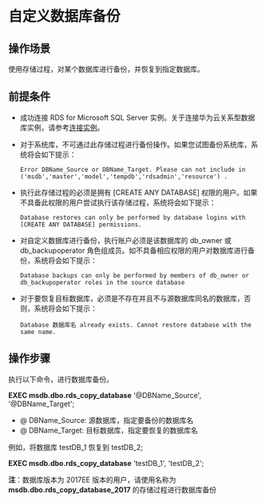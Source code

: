 # 自定义数据库备份<a name="TOPIC_0142028212"></a>

## 操作场景<a name="section4372174493119"></a>

使用存储过程，对某个数据库进行备份，并恢复到指定数据库。

## 前提条件<a name="section15742513316"></a>

-   成功连接 RDS for Microsoft SQL Server 实例。关于连接华为云关系型数据库实例，请参考[连接实例](https://support.huaweicloud.com/qs-rds/rds_03_0007.html)。
-   对于系统库，不可通过此存储过程进行备份操作。如果您试图备份系统库，系统将会如下提示：

    ```
    Error DBName_Source or DBName_Target. Please can not include in ('msdb','master','model','tempdb','rdsadmin','resource') .
    ```


-   执行此存储过程的必须是拥有 \[CREATE ANY DATABASE\] 权限的用户。如果不具备此权限的用户尝试执行该存储过程，系统将会如下提示：

    ```
    Database restores can only be performed by database logins with [CREATE ANY DATABASE] permissions.
    ```

-   对自定义数据库进行备份，执行账户必须是该数据库的 db\_owner 或 db\_backupoperator 角色组成员。如不具备相应权限的用户对数据库进行备份，系统将会如下提示：

    ```
    Database backups can only be performed by members of db_owner or db_backupoperator roles in the source database
    ```

-   对于要恢复目标数据库，必须是不存在并且不与源数据库同名的数据库，否则，系统将会如下提示：

    ```
    Database 数据库名 already exists. Cannot restore database with the same name.
    ```


## 操作步骤<a name="section1326415713110"></a>

执行以下命令，进行数据库备份。

**EXEC msdb.dbo.rds\_copy\_database**  '@DBName\_Source', '@DBName\_Target';

-   @ DBName\_Source: 源数据库，指定要备份的数据库名
-   @ DBName\_Target: 目标数据库，指定要恢复的数据库名

例如，将数据库 testDB\_1 恢复到 testDB\_2;

**EXEC msdb.dbo.rds\_copy\_database**  'testDB\_1', 'testDB\_2';

**注**：数据库版本为 2017EE 版本的用户，请使用名称为  **msdb.dbo.rds\_copy\_database\_2017**  的存储过程进行数据库备份

